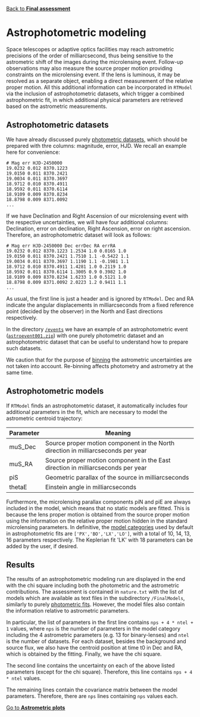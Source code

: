 [Back to **Final assessment**](FinalAssessment.md)

# Astrophotometric modeling

Space telescopes or adaptive optics facilities may reach astrometric precisions of the order of milliarcsecond, thus being sensitive to the astrometric shift of the images during the microlensing event. Follow-up observations may also measure the source proper motion providing constraints on the microlensing event. If the lens is luminous, it may be resolved as a separate object, enabling a direct measurement of the relative proper motion. All this additional information can be incorporated in `RTModel` via the inclusion of astrophotometric datasets, which trigger a combined astrophometric fit, in which additional physical parameters are retrieved based on the astrometric measurements.

## Astrophotometric datasets

We have already discussed purely [photometric datasets](DataPreparation.md), which should be prepared with thre columns: magnitude, error, HJD. We recall an example here for convenience:

```
# Mag err HJD-2450000
19.0232 0.012 8370.1223
19.0150 0.011 8370.2421
19.0034 0.011 8370.3697
18.9712 0.010 8370.4911
18.9592 0.011 8370.6114
18.9109 0.009 8370.8234
18.8798 0.009 8371.0092
...

```

If we have Declination and Right Ascension of our microlensing event with the respective uncertainties, we will have four additional columns: Declination, error on declination, Right Ascension, error on right ascension. Therefore, an astrophotometric dataset will look as follows:

```
# Mag err HJD-2450000 Dec errDec RA errRA
19.0232 0.012 8370.1223 1.2534 1.0 0.0165 1.0
19.0150 0.011 8370.2421 1.7510 1.1 -0.5422 1.1
19.0034 0.011 8370.3697 1.1190 1.1 -0.1981 1.1
18.9712 0.010 8370.4911 1.4281 1.0 0.2119 1.0
18.9592 0.011 8370.6114 1.3005 0.9 0.3982 1.0
18.9109 0.009 8370.8234 1.6233 1.0 0.5121 1.0
18.8798 0.009 8371.0092 2.0223 1.2 0.9411 1.1
...

```

As usual, the first line is just a header and is ignored by `RTModel`. Dec and RA indicate the angular displacements in milliarcseconds from a fixed reference point (decided by the observer) in the North and East directions respectively.

In the directory [`/events`](/events) we have an example of an astrophotometric event ([`astroevent001.zip`](/events/astroevent001.zip)) with one purely photometric dataset and an astrophotometric dataset that can be useful to understand how to prepare such datasets.

We caution that for the purpose of [binning](DataPreprocessing.md#pre-processing-operations) the astrometric uncertainties are not taken into account. Re-binning affects photometry and astrometry at the same time.

## Astrophotometric models

If `RTModel` finds an astrophotometric dataset, it automatically includes four additional parameters in the fit, which are necessary to model the astrometric centroid trajectory:

| Parameter | Meaning | 
| --- | --- |
| muS_Dec | Source proper motion component in the North direction in milliarcseconds per year | 
| muS_RA | Source proper motion component in the East direction in milliarcseconds per year |
| piS | Geometric parallax of the source in milliarcseconds |
| thetaE | Einstein angle in milliarcseconds |

Furthermore, the microlensing parallax components piN and piE are always included in the model, which means that no static models are fitted. This is because the lens proper motion is obtained from the source proper motion using the information on the relative proper motion hidden in the standard microlensing parameters. In definitive, the [model categories](ModelCategories.md) used by default in astrophotometric fits are `['PX','BO','LX','LO']`, with a total of 10, 14, 13, 16 parameters respectively. The Keplerian fit 'LK' with 18 parameters can be added by the user, if desired.

## Results

The results of an astrophotometric modeling run are displayed in the end with the chi square including both the photometric and the astrometric contributions. The assessment is contained in `nature.txt` with the list of models which are available as text files in the subdirectory `/FinalModels`, similarly to purely [photometric fits](ModelingRun.md#best-models). However, the model files also contain the information relative to astrometric parameters.

In particular, the list of parameters in the first line contains `nps + 4 * ntel + 1` values, where `nps` is the number of parameters in the model category including the 4 astrometric parameters (e.g. 13 for binary-lenses) and `ntel` is the number of datasets. For each dataset, besides the background and source flux, we also have the centroid position at time t0 in Dec and RA, which is obtained by the fitting. Finally, we have the chi square.

The second line contains the uncertainty on each of the above listed parameters (except for the chi square). Therefore, this line contains `nps + 4 * ntel` values.

The remaining lines contain the covariance matrix between the model parameters. Therefore, there are `nps` lines containing `nps` values each. 

[Go to **Astrometric plots**](AstrometricPlots.md)

